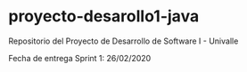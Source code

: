 # proyecto-desarollo1-java
Repositorio del Proyecto de Desarrollo de Software I - Univalle

Fecha de entrega Sprint 1: 26/02/2020
